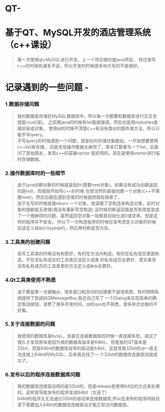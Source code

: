 # QT-
基于QT、MySQL开发的酒店管理系统（c++课设）
=====

   >第一次使用qt+MySQL进行开发，上一个项目做的是java项目，
转过来写c++的时候有诸多不适，所以开发的时候很多地方写的不是很好。
   # 记录遇到的一些问题 -

   ### 1.数据存储问题
   
> 我的数据是存储在MySQL数据库中，所以每一次都要和数据库进行交互也就是crud(误)。
之前用java的时候有list能直接用，然后也是用mybaties直接封装成对象，
使用qt的时候不清楚c++有没有类似的插件或方法，所以只能手写query。<br>
 手写query的时候遇到一个问题，就是如何存储对象数组。一开始想要使用c++list来存储，
后面发现操作数据太麻烦了，原本打算重写一个list，后面问了其他朋友，发现c++的容器vector
挺好用的。现在是使用vector进行临时存储数据。

  ### 2.操作数据库时的一些细节
  
>由于java创建对象的时候就是指针(需要new对象)，如果没有成功创建返回的是null，而我刚开始写c++的时候
也想当然的直接创建一个对象(c++不需要new)，然后后面在遇到空值的时候就把我给搞晕了，<br>
由于在写的时候直接return 一个对象，他调用了空构造来构造对象，此时对象的值都是无效值(我没有重新写空构造)
这时候判断返回值是否有效就变成了一个很麻烦的问题，虽然返回空对象一般都是初始化成0或空串，但是这样的程序并不安全。
所以下一次构造程序的时候应该考虑定义对象的时候应该定义成`指针`(typedef)。然后再判断是否为空。
   
   ### 3.工具类的创建问题
 
   >我写工具类的时候没有构思好，有的在方法内构造，有的在私有成员里面构造，不包含私有成员的工具类应该定义成类
的私有成员会更好，其实甚至没有私有成员的工具类里的方法定义成`静态`会更好。

  ### 4.Qt工具类使用不熟悉
   
   >由于算是第一次接触qt，很多窗口和空间的创建都不是很熟悉，有时明明系统提供了现成的QMessageBox,我还自己写了
一个Dialog来实现简单的确定取消按钮，浪费了很多开发时间。qt的qss也不熟悉，很多样式也做的不好看。

  ### 5.关于连接数据的问题
  > 我使用的数据库是`MySQL`，但是在连接数据库的时候一直连接失败，调试了很久才发现原来是因为我的数据库版本是64bit，
但是我的QT版本是32bit，而我64bit的数据库自带的驱动是64bit，这就导致32bit的qt一直无法连接上64bit的MySQL，后来我去找了一
个32bit的数据库连接驱动就成功了。

### 6.发布以后的程序连接数据库问题
>我的数据库连接驱动用的是32bit的，但是release是使用64位的方式来处理的，这样就导致发布的程序变成64bit（太迷了）<br>
64bit的程序又无法通过32bit的驱动来连接数据库,所以在发布的程序同级目录下需要加入64bit的数据库连接驱动才能正常访问数据库。

